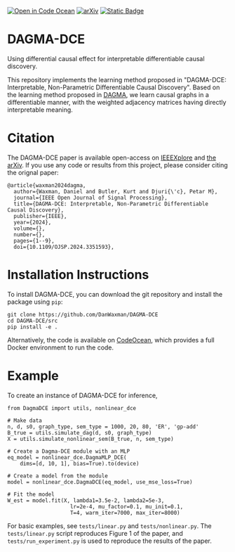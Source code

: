 [![Open in Code Ocean](https://codeocean.com/codeocean-assets/badge/open-in-code-ocean.svg)](https://codeocean.com/capsule/0703344/tree)
[![arXiv](https://img.shields.io/badge/arXiv-2401.02930-b31b1b.svg)](https://arxiv.org/abs/2401.02930)
[![Static Badge](https://img.shields.io/badge/OJSP-2024.3351593-blue?style=flat)](https://doi.org/10.1109/OJSP.2024.3351593) 


# DAGMA-DCE
Using differential causal effect for interpretable differentiable causal discovery.

This repository implements the learning method proposed in "DAGMA-DCE: Interpretable, Non-Parametric Differentiable Causal Discovery". Based on the learning method proposed in [DAGMA](https://github.com/kevinsbello/dagma), we learn causal graphs in a differentiable manner, with the weighted adjacency matrices having directly interpretable meaning. 

# Citation
The DAGMA-DCE paper is available open-access on [IEEEXplore](https://doi.org/10.1109/OJSP.2024.3351593) and [the arXiv](https://arxiv.org/abs/2401.02930). If you use any code or results from this project, please consider citing the orignal paper:

```
@article{waxman2024dagma,
  author={Waxman, Daniel and Butler, Kurt and Djuri{\'c}, Petar M},
  journal={IEEE Open Journal of Signal Processing}, 
  title={DAGMA-DCE: Interpretable, Non-Parametric Differentiable Causal Discovery},
  publisher={IEEE},
  year={2024},
  volume={},
  number={},
  pages={1--9},
  doi={10.1109/OJSP.2024.3351593},
```

# Installation Instructions 

To install DAGMA-DCE, you can download the git repository and install the package using `pip`:

```
git clone https://github.com/DanWaxman/DAGMA-DCE
cd DAGMA-DCE/src
pip install -e .
```

Alternatively, the code is available on [CodeOcean](https://codeocean.com/capsule/0703344/tree), which provides a full Docker environment to run the code.

# Example

To create an instance of DAGMA-DCE for inference,
```
from DagmaDCE import utils, nonlinear_dce

# Make data
n, d, s0, graph_type, sem_type = 1000, 20, 80, 'ER', 'gp-add'
B_true = utils.simulate_dag(d, s0, graph_type)
X = utils.simulate_nonlinear_sem(B_true, n, sem_type)

# Create a Dagma-DCE module with an MLP
eq_model = nonlinear_dce.DagmaMLP_DCE(
    dims=[d, 10, 1], bias=True).to(device)

# Create a model from the module
model = nonlinear_dce.DagmaDCE(eq_model, use_mse_loss=True)

# Fit the model
W_est = model.fit(X, lambda1=3.5e-2, lambda2=5e-3,
                    lr=2e-4, mu_factor=0.1, mu_init=0.1, 
                    T=4, warm_iter=7000, max_iter=8000)
```

For basic examples, see `tests/linear.py` and `tests/nonlinear.py`. The `tests/linear.py` script reproduces Figure 1 of the paper, and `tests/run_experiment.py` is used to reproduce the results of the paper. 
